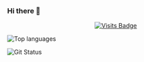 ### Hi there 👋

<div align="center">

[![Visits Badge](https://badges.pufler.dev/visits/alxschwrz/alxschwrz)](https://www.github.com/alxschwrz)

</div>

![Top languages](https://github-readme-stats.vercel.app/api/top-langs/?username=alxschwrz&show_icons=true&hide_border=true&layout=compact&text_color=c9cacc&title_color=ffffff&bg_color=1d1f21)


![Git Status](https://github-readme-stats.vercel.app/api?username=alxschwrz&show_icons=true&hide_border=true&count_private=true&title_color=ffffff&text_color=c9cacc&bg_color=1d1f21)

<!--
**alxschwrz/alxschwrz** is a ✨ _special_ ✨ repository because its `README.md` (this file) appears on your GitHub profile.

Here are some ideas to get you started:

- 🔭 I’m currently working on ...
- 🌱 I’m currently learning ...
- 👯 I’m looking to collaborate on ...
- 🤔 I’m looking for help with ...
- 💬 Ask me about ...
- 📫 How to reach me: ...
- 😄 Pronouns: ...
- ⚡ Fun fact: ...
-->
